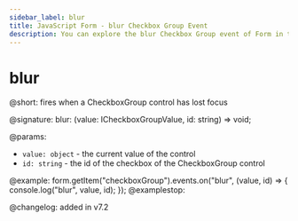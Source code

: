 ```yaml
---
sidebar_label: blur
title: JavaScript Form - blur Checkbox Group Event 
description: You can explore the blur Checkbox Group event of Form in the documentation of the DHTMLX JavaScript UI library. Browse developer guides and API reference, try out code examples and live demos, and download a free 30-day evaluation version of DHTMLX Suite 7.
---
```


# blur

@short: fires when a CheckboxGroup control has lost focus

@signature: blur: (value: ICheckboxGroupValue, id: string) => void;

@params:
- `value: object` - the current value of the control
- `id: string` - the id of the checkbox of the CheckboxGroup control

@example:
form.getItem("checkboxGroup").events.on("blur", (value, id) => {
    console.log("blur", value, id);
});
@examplestop:

@changelog: added in v7.2
